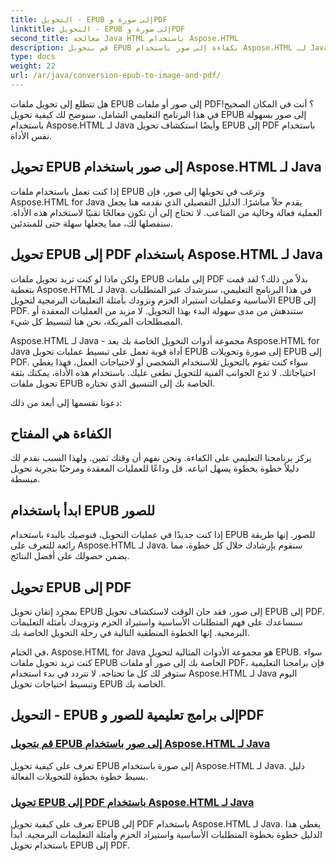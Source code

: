 ```yaml
---
title: التحويل - EPUB إلى صورة وPDF
linktitle: التحويل - EPUB إلى صورة وPDF
second_title: معالجة Java HTML باستخدام Aspose.HTML
description: قم بتحويل EPUB بكفاءة إلى صور باستخدام Aspose.HTML لـ Java. هذا الدليل خطوة بخطوة يبسط العملية. تعلم تحويل EPUB إلى PDF أيضًا.
type: docs
weight: 22
url: /ar/java/conversion-epub-to-image-and-pdf/
---
```

هل تتطلع إلى تحويل ملفات EPUB إلى صور أو ملفات PDF؟ أنت في المكان الصحيح! في هذا البرنامج التعليمي الشامل، سنوضح لك كيفية تحويل EPUB إلى صور بسهولة باستخدام Aspose.HTML لـ Java وأيضًا استكشاف تحويل EPUB إلى PDF باستخدام نفس الأداة. 

## تحويل EPUB إلى صور باستخدام Aspose.HTML لـ Java
إذا كنت تعمل باستخدام ملفات EPUB وترغب في تحويلها إلى صور، فإن Aspose.HTML for Java يقدم حلاً مباشرًا. الدليل التفصيلي الذي نقدمه هنا يجعل العملية فعالة وخالية من المتاعب. لا تحتاج إلى أن تكون معالجًا تقنيًا لاستخدام هذه الأداة. سنفصلها لك، مما يجعلها سهلة حتى للمبتدئين.

## تحويل EPUB إلى PDF باستخدام Aspose.HTML لـ Java
ولكن ماذا لو كنت تريد تحويل ملفات EPUB إلى ملفات PDF بدلاً من ذلك؟ لقد قمت بتغطية Aspose.HTML لـ Java. في هذا البرنامج التعليمي، سنرشدك عبر المتطلبات الأساسية وعمليات استيراد الحزم ونزودك بأمثلة التعليمات البرمجية لتحويل EPUB إلى PDF. ستندهش من مدى سهولة البدء بهذا التحويل. لا مزيد من العمليات المعقدة أو المصطلحات المربكة، نحن هنا لتبسيط كل شيء.

Aspose.HTML لـ Java - مجموعة أدوات التحويل الخاصة بك
يعد Aspose.HTML for Java أداة قوية تعمل على تبسيط عمليات تحويل EPUB إلى صورة وتحويلات EPUB إلى PDF. سواء كنت تقوم بالتحويل للاستخدام الشخصي أو لاحتياجات العمل، فهذا يغطي احتياجاتك. لا تدع الجوانب الفنية للتحويل تطغى عليك. باستخدام هذه الأداة، يمكنك بثقة تحويل ملفات EPUB الخاصة بك إلى التنسيق الذي تختاره. 

دعونا نقسمها إلى أبعد من ذلك:

## الكفاءة هي المفتاح
يركز برنامجنا التعليمي على الكفاءة. ونحن نفهم أن وقتك ثمين. ولهذا السبب نقدم لك دليلاً خطوة بخطوة يسهل اتباعه. قل وداعًا للعمليات المعقدة ومرحبًا بتجربة تحويل مبسطة.

## ابدأ باستخدام EPUB للصور
إذا كنت جديدًا في عمليات التحويل، فنوصيك بالبدء باستخدام EPUB للصور. إنها طريقة رائعة للتعرف على Aspose.HTML لـ Java. سنقوم بإرشادك خلال كل خطوة، مما يضمن حصولك على أفضل النتائج.

## تحويل EPUB إلى PDF
بمجرد إتقان تحويل EPUB إلى صور، فقد حان الوقت لاستكشاف تحويل EPUB إلى PDF. سنساعدك على فهم المتطلبات الأساسية واستيراد الحزم وتزويدك بأمثلة التعليمات البرمجية. إنها الخطوة المنطقية التالية في رحلة التحويل الخاصة بك.

في الختام، Aspose.HTML for Java هو مجموعة الأدوات المثالية لتحويل EPUB. سواء كنت تريد تحويل ملفات EPUB الخاصة بك إلى صور أو ملفات PDF، فإن برامجنا التعليمية ستوفر لك كل ما تحتاجه. لا تتردد في بدء استخدام Aspose.HTML لـ Java اليوم وتبسيط احتياجات تحويل EPUB الخاصة بك.
## التحويل - EPUB إلى برامج تعليمية للصور وPDF
### [قم بتحويل EPUB إلى صور باستخدام Aspose.HTML لـ Java](./convert-epub-to-image/)
تعرف على كيفية تحويل EPUB إلى صورة باستخدام Aspose.HTML لـ Java. دليل بسيط خطوة بخطوة للتحويلات الفعالة.
### [تحويل EPUB إلى PDF باستخدام Aspose.HTML لـ Java](./convert-epub-to-pdf/)
تعرف على كيفية تحويل EPUB إلى PDF باستخدام Aspose.HTML لـ Java. يغطي هذا الدليل خطوة بخطوة المتطلبات الأساسية واستيراد الحزم وأمثلة التعليمات البرمجية. ابدأ باستخدام تحويل EPUB إلى PDF.